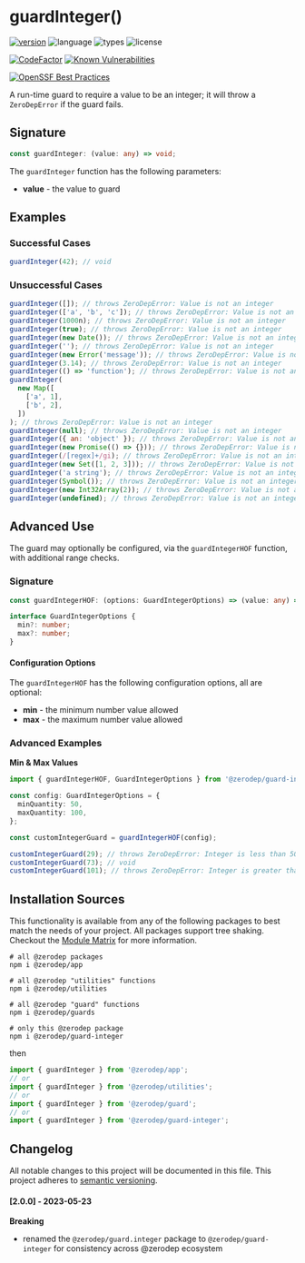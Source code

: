 # guardInteger()

[![version](https://img.shields.io/npm/v/@zerodep/guard-integer?style=flat-square&color=blue)](https://www.npmjs.com/package/@zerodep/guard-integer)
![language](https://img.shields.io/badge/typescript-100%25-blue?style=flat-square)
![types](https://img.shields.io/badge/types-included-blue?style=flat-square)
![license](https://img.shields.io/github/license/cdepage/zerodep?color=blue&style=flat-square)

[![CodeFactor](https://www.codefactor.io/repository/github/cdepage/zerodep/badge)](https://www.codefactor.io/repository/github/cdepage/zerodep)
[![Known Vulnerabilities](https://snyk.io/test/github/cdepage/zerodep/badge.svg)](https://snyk.io/test/github/cdepage/zerodep)

[![OpenSSF Best Practices](https://www.bestpractices.dev/projects/9225/badge)](https://www.bestpractices.dev/projects/9225)

A run-time guard to require a value to be an integer; it will throw a `ZeroDepError` if the guard fails.

## Signature

```typescript
const guardInteger: (value: any) => void;
```

The `guardInteger` function has the following parameters:

- **value** - the value to guard

## Examples

### Successful Cases

```javascript
guardInteger(42); // void
```

### Unsuccessful Cases

```javascript
guardInteger([]); // throws ZeroDepError: Value is not an integer
guardInteger(['a', 'b', 'c']); // throws ZeroDepError: Value is not an integer
guardInteger(1000n); // throws ZeroDepError: Value is not an integer
guardInteger(true); // throws ZeroDepError: Value is not an integer
guardInteger(new Date()); // throws ZeroDepError: Value is not an integer
guardInteger(''); // throws ZeroDepError: Value is not an integer
guardInteger(new Error('message')); // throws ZeroDepError: Value is not an integer
guardInteger(3.14); // throws ZeroDepError: Value is not an integer
guardInteger(() => 'function'); // throws ZeroDepError: Value is not an integer
guardInteger(
  new Map([
    ['a', 1],
    ['b', 2],
  ])
); // throws ZeroDepError: Value is not an integer
guardInteger(null); // throws ZeroDepError: Value is not an integer
guardInteger({ an: 'object' }); // throws ZeroDepError: Value is not an integer
guardInteger(new Promise(() => {})); // throws ZeroDepError: Value is not an integer
guardInteger(/[regex]+/gi); // throws ZeroDepError: Value is not an integer
guardInteger(new Set([1, 2, 3])); // throws ZeroDepError: Value is not an integer
guardInteger('a string'); // throws ZeroDepError: Value is not an integer
guardInteger(Symbol()); // throws ZeroDepError: Value is not an integer
guardInteger(new Int32Array(2)); // throws ZeroDepError: Value is not an integer
guardInteger(undefined); // throws ZeroDepError: Value is not an integer
```

## Advanced Use

The guard may optionally be configured, via the `guardIntegerHOF` function, with additional range checks.

### Signature

```typescript
const guardIntegerHOF: (options: GuardIntegerOptions) => (value: any) => void;

interface GuardIntegerOptions {
  min?: number;
  max?: number;
}
```

#### Configuration Options

The `guardIntegerHOF` has the following configuration options, all are optional:

- **min** - the minimum number value allowed
- **max** - the maximum number value allowed

### Advanced Examples

**Min & Max Values**

```typescript
import { guardIntegerHOF, GuardIntegerOptions } from '@zerodep/guard-integer';

const config: GuardIntegerOptions = {
  minQuantity: 50,
  maxQuantity: 100,
};

const customIntegerGuard = guardIntegerHOF(config);

customIntegerGuard(29); // throws ZeroDepError: Integer is less than 50
customIntegerGuard(73); // void
customIntegerGuard(101); // throws ZeroDepError: Integer is greater than 100
```

## Installation Sources

This functionality is available from any of the following packages to best match the needs of your project. All packages support tree shaking. Checkout the [Module Matrix](/) for more information.

```shell
# all @zerodep packages
npm i @zerodep/app

# all @zerodep "utilities" functions
npm i @zerodep/utilities

# all @zerodep "guard" functions
npm i @zerodep/guards

# only this @zerodep package
npm i @zerodep/guard-integer
```

then

```javascript
import { guardInteger } from '@zerodep/app';
// or
import { guardInteger } from '@zerodep/utilities';
// or
import { guardInteger } from '@zerodep/guard';
// or
import { guardInteger } from '@zerodep/guard-integer';
```

## Changelog

All notable changes to this project will be documented in this file. This project adheres to [semantic versioning](https://semver.org/spec/v2.0.0.html).

#### [2.0.0] - 2023-05-23

**Breaking**

- renamed the `@zerodep/guard.integer` package to `@zerodep/guard-integer` for consistency across @zerodep ecosystem
